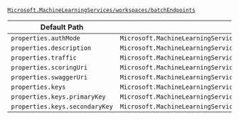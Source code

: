 [`Microsoft.MachineLearningServices/workspaces/batchEndpoints`](https://docs.microsoft.com/en-us/azure/templates/microsoft.machinelearningservices/workspaces/batchendpoints)

| Default Path | Alias |
|---|---|
| `properties.authMode` | `Microsoft.MachineLearningServices/workspaces/batchEndpoints/authMode` |
| `properties.description` | `Microsoft.MachineLearningServices/workspaces/batchEndpoints/description` |
| `properties.traffic` | `Microsoft.MachineLearningServices/workspaces/batchEndpoints/traffic` |
| `properties.scoringUri` | `Microsoft.MachineLearningServices/workspaces/batchEndpoints/scoringUri` |
| `properties.swaggerUri` | `Microsoft.MachineLearningServices/workspaces/batchEndpoints/swaggerUri` |
| `properties.keys` | `Microsoft.MachineLearningServices/workspaces/batchEndpoints/keys` |
| `properties.keys.primaryKey` | `Microsoft.MachineLearningServices/workspaces/batchEndpoints/keys.primaryKey` |
| `properties.keys.secondaryKey` | `Microsoft.MachineLearningServices/workspaces/batchEndpoints/keys.secondaryKey` |

